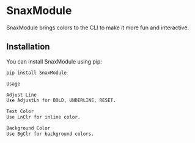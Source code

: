 # SnaxModule

SnaxModule brings colors to the CLI to make it more fun and interactive.

## Installation

You can install SnaxModule using pip:

```bash
pip install SnaxModule

Usage

Adjust Line
Use AdjustLn for BOLD, UNDERLINE, RESET.

Text Color
Use LnClr for inline color.

Background Color
Use BgClr for background colors.


```

